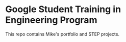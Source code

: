 # Google Student Training in Engineering Program

This repo contains Mike's portfolio and STEP projects.
